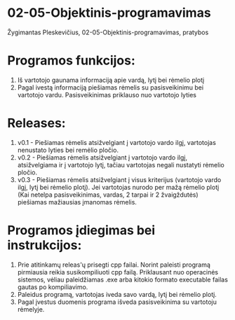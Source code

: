 # 02-05-Objektinis-programavimas
Žygimantas Pleskevičius, 02-05-Objektinis-programavimas, pratybos
# Programos funkcijos:
  1. Iš vartotojo gaunama informaciją apie vardą, lytį bei rėmelio plotį
  2. Pagal ivestą informaciją piešiamas rėmelis su pasisveikinimu bei vartotojo vardu. Pasisveikinimas priklauso nuo vartotojo lyties
# Releases:
  1. v0.1 - Piešiamas rėmelis atsižvelgiant į vartotojo vardo ilgį, vartotojas nenustato lyties bei remėlio pločio.
  2. v0.2 - Piešiamas rėmelis atsižvelgiant į vartotojo vardo ilgį, atsižvelgiama ir į vartotojo lytį, tačiau vartotojas negali nustatyti rėmelio pločio.
  3. v0.3 - Piešiamas rėmelis atsižvelgiant į visus kriterijus (vartotojo vardo ilgį, lytį bei rėmelio plotį). Jei vartotojas nurodo per mažą rėmelio plotį (Kai netelpa pasisveikinimas, vardas, 2 tarpai ir 2 žvaigždutės) piešiamas mažiausias įmanomas rėmelis.
# Programos įdiegimas bei instrukcijos:
  1. Prie atitinkamų releas'ų prisegti cpp failai. Norint paleisti programą pirmiausia reikia susikompiliuoti cpp failą. Priklausant nuo operacinės sistemos, vėliau paleidžiamas .exe arba kitokio formato executable failas gautas po kompiliavimo.
  2. Paleidus programą, vartotojas iveda savo vardą, lytį bei rėmelio plotį.
  3. Pagal įvestus duomenis programa išveda pasisveikinima su vartotoju rėmelyje.
